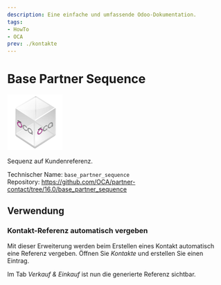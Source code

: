 ```yaml
---
description: Eine einfache und umfassende Odoo-Dokumentation.
tags:
- HowTo
- OCA
prev: ./kontakte
---
```

# Base Partner Sequence
![icon_oca_app](assets/icon_oca_app.png)

Sequenz auf Kundenreferenz.

Technischer Name: `base_partner_sequence`\
Repository: <https://github.com/OCA/partner-contact/tree/16.0/base_partner_sequence>

## Verwendung

### Kontakt-Referenz automatisch vergeben

Mit dieser Erweiterung werden beim Erstellen eines Kontakt automatisch eine Referenz vergeben. Öffnen Sie *Kontakte* und erstellen Sie einen Eintrag.

Im Tab *Verkauf & Einkauf* ist nun die generierte Referenz sichtbar.